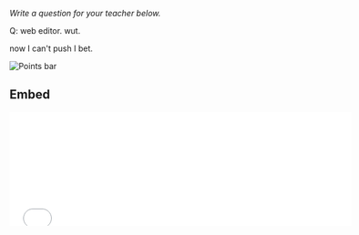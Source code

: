 _Write a question for your teacher below._

Q: web editor. wut.

now I can't push I bet.


![Points bar](../../blob/badges/.github/badges/points-bar.svg)

Embed
-----
<embed type="text/html" src="../../blob/badges/.github/badges/points-bar.svg" width="600" height="200">
